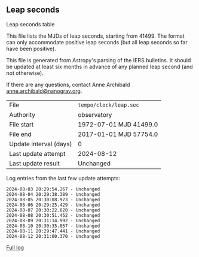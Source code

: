 
## Leap seconds

Leap seconds table

This file lists the MJDs of leap seconds, starting from 41499.
The format can only accommodate positive leap seconds (but all
leap seconds so far have been positive).

This file is generated from Astropy's parsing of the IERS
bulletins. It should be updated at least six months in advance
of any planned leap second (and not otherwise).

If there are any questions, contact Anne Archibald
<anne.archibald@nanograv.org>.

|     |     |
|:--- |:--- |
| File | `tempo/clock/leap.sec` |
| Authority | observatory |
| File start | 1972-07-01 MJD 41499.0 |
| File end | 2017-01-01 MJD 57754.0 |
| Update interval (days) | 0 |
| Last update attempt | 2024-08-12 |
| Last update result | Unchanged |

Log entries from the last few update attempts:
```
2024-08-03 20:29:54.267 - Unchanged
2024-08-04 20:29:38.389 - Unchanged
2024-08-05 20:30:08.973 - Unchanged
2024-08-06 20:29:25.429 - Unchanged
2024-08-07 20:30:22.620 - Unchanged
2024-08-08 20:30:51.452 - Unchanged
2024-08-09 20:31:14.992 - Unchanged
2024-08-10 20:30:35.057 - Unchanged
2024-08-11 20:29:47.441 - Unchanged
2024-08-12 20:31:00.370 - Unchanged
```
[Full log](https://raw.githubusercontent.com/ipta/pulsar-clock-corrections/main/log/tempo/clock/leap.sec.log)
